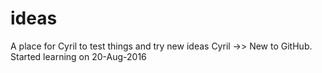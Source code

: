 # ideas
A place for Cyril to test things and try new ideas
Cyril ->> New to GitHub. Started learning on 20-Aug-2016
